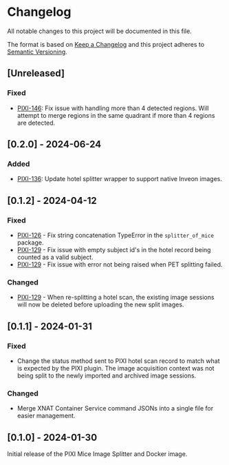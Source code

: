 # Changelog

All notable changes to this project will be documented in this file.

The format is based on [Keep a Changelog](https://keepachangelog.com/en/1.0.0/)
and this project adheres to [Semantic Versioning](https://semver.org/spec/v2.0.0.html).

## [Unreleased]

### Fixed

- [PIXI-146]: Fix issue with handling more than 4 detected regions. Will attempt to merge regions in the same quadrant
              if more than 4 regions are detected.

## [0.2.0] - 2024-06-24

### Added

- [PIXI-136]: Update hotel splitter wrapper to support native Inveon images.

## [0.1.2] - 2024-04-12

### Fixed

- [PIXI-126] - Fix string concatenation TypeError in the `splitter_of_mice` package.
- [PIXI-129] - Fix issue with empty subject id's in the hotel record being counted as a valid subject.
- [PIXI-129] - Fix issue with error not being raised when PET splitting failed.

### Changed

- [PIXI-129] - When re-splitting a hotel scan, the existing image sessions will now be deleted before uploading the new 
               split images.

## [0.1.1] - 2024-01-31

### Fixed

- Change the status method sent to PIXI hotel scan record to match what is expected by the PIXI plugin. The 
  image acquisition context was not being split to the newly imported and archived image sessions.

### Changed

- Merge XNAT Container Service command JSONs into a single file for easier management.

## [0.1.0] - 2024-01-30

Initial release of the PIXI Mice Image Splitter and Docker image.


[PIXI-126]: https://radiologics.atlassian.net/browse/PIXI-126
[PIXI-129]: https://radiologics.atlassian.net/browse/PIXI-129
[PIXI-136]: https://radiologics.atlassian.net/browse/PIXI-136
[PIXI-146]: https://radiologics.atlassian.net/browse/PIXI-146
